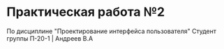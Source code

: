 # Практическая работа №2
По дисциплине "Проектирование интерфейса пользователя"
Студент группы П-20-1 | Андреев В.А
